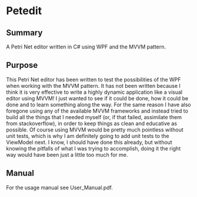 # Petedit

Summary
-------

A Petri Net editor written in C# using WPF and the MVVM pattern.

Purpose
-------

This Petri Net editor has been written to test the possibilities of the WPF when working with the MVVM pattern. It has not been written because I think it is very effective to write a highly dynamic application like a visual editor using MVVM! I just wanted to see if it could be done, how it could be done and to learn something along the way. For the same reason I have also foregone using any of the available MVVM frameworks and instead tried to build all the things that I needed myself (or, if that failed, assimilate them from stackoverflow), in order to keep things as clean and educative as possible. Of course using MVVM would be pretty much pointless without unit tests, which is why I am definitely going to add unit tests to the ViewModel next. I know, I should have done this already, but without knowing the pitfalls of what I was trying to accomplish, doing it the right way would have been just a little too much for me.

Manual
------

For the usage manual see User_Manual.pdf.
